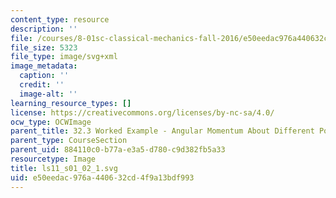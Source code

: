 ```yaml
---
content_type: resource
description: ''
file: /courses/8-01sc-classical-mechanics-fall-2016/e50eedac976a440632cd4f9a13bdf993_ls11_s01_02_1.svg
file_size: 5323
file_type: image/svg+xml
image_metadata:
  caption: ''
  credit: ''
  image-alt: ''
learning_resource_types: []
license: https://creativecommons.org/licenses/by-nc-sa/4.0/
ocw_type: OCWImage
parent_title: 32.3 Worked Example - Angular Momentum About Different Points
parent_type: CourseSection
parent_uid: 884110c0-b77a-e3a5-d780-c9d382fb5a33
resourcetype: Image
title: ls11_s01_02_1.svg
uid: e50eedac-976a-4406-32cd-4f9a13bdf993
---
```

